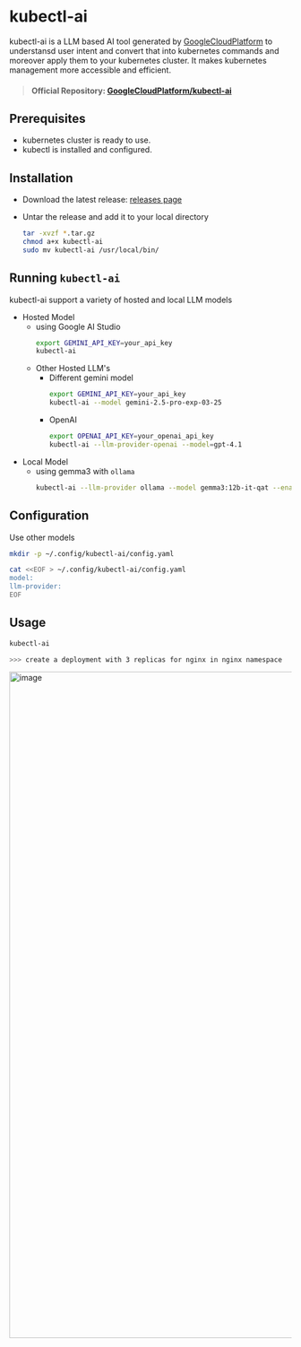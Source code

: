 # kubectl-ai

kubectl-ai is a LLM based AI tool generated by [GoogleCloudPlatform](https://github.com/GoogleCloudPlatform) to understansd user intent and convert that into kubernetes commands and moreover apply them to your kubernetes cluster. It makes kubernetes management more accessible and efficient.

> #### Official Repository: [GoogleCloudPlatform/kubectl-ai](https://github.com/GoogleCloudPlatform/kubectl-ai)

## Prerequisites
- kubernetes cluster is ready to use.
- kubectl is installed and configured.

## Installation
- Download the latest release: [releases page](https://github.com/GoogleCloudPlatform/kubectl-ai/releases/latest)

- Untar the release and add it to your local directory
    ```bash
    tar -xvzf *.tar.gz
    chmod a+x kubectl-ai
    sudo mv kubectl-ai /usr/local/bin/
    ```

## Running `kubectl-ai`
kubectl-ai support a variety of hosted and local LLM models

- Hosted Model
    - using Google AI Studio
        ```bash 
        export GEMINI_API_KEY=your_api_key
        kubectl-ai
        ```
    - Other Hosted LLM's
        - Different gemini model
            ```bash
            export GEMINI_API_KEY=your_api_key
            kubectl-ai --model gemini-2.5-pro-exp-03-25
            ```
        - OpenAI
            ```bash
            export OPENAI_API_KEY=your_openai_api_key
            kubectl-ai --llm-provider-openai --model=gpt-4.1
- Local Model
    - using gemma3 with `ollama`
        ```bash
        kubectl-ai --llm-provider ollama --model gemma3:12b-it-qat --enable-tool-use-shim


## Configuration
Use other models 

```bash
mkdir -p ~/.config/kubectl-ai/config.yaml

cat <<EOF > ~/.config/kubectl-ai/config.yaml
model:
llm-provider:
EOF
```

## Usage

```bash
kubectl-ai 

>>> create a deployment with 3 replicas for nginx in nginx namespace
```
<img width="1189" alt="image" src="https://github.com/user-attachments/assets/79e96cb9-55e6-475b-af0e-0db131255127" />

